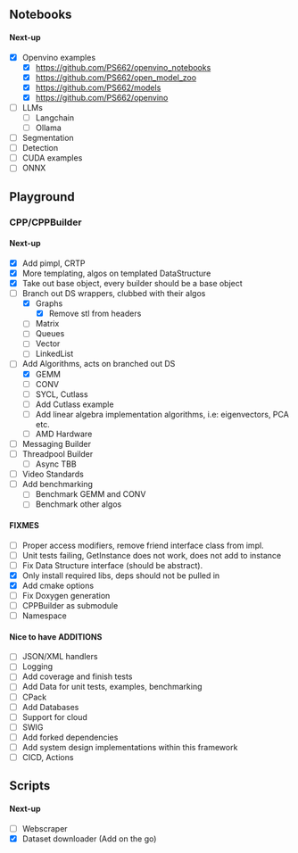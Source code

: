 ## Notebooks

#### Next-up
- [x] Openvino examples
    - [x] https://github.com/PS662/openvino_notebooks
    - [x] https://github.com/PS662/open_model_zoo
    - [x] https://github.com/PS662/models
    - [x] https://github.com/PS662/openvino
- [ ] LLMs
    - [ ] Langchain
    - [ ] Ollama
- [ ] Segmentation
- [ ] Detection
- [ ] CUDA examples
- [ ] ONNX

## Playground

### CPP/CPPBuilder

#### Next-up
- [x] Add pimpl, CRTP
- [x] More templating, algos on templated DataStructure
- [x] Take out base object, every builder should be a base object
- [ ] Branch out DS wrappers, clubbed with their algos 
    - [x] Graphs 
        - [x] Remove stl from headers
    - [ ] Matrix
    - [ ] Queues 
    - [ ] Vector
    - [ ] LinkedList
- [ ] Add Algorithms, acts on branched out DS
    - [x] GEMM
    - [ ] CONV
    - [ ] SYCL, Cutlass
    - [ ] Add Cutlass example
    - [ ] Add linear algebra implementation algorithms, i.e: eigenvectors, PCA etc.
    - [ ] AMD Hardware
- [ ] Messaging Builder
- [ ] Threadpool Builder
    - [ ] Async TBB
- [ ] Video Standards
- [ ] Add benchmarking
  - [ ] Benchmark GEMM and CONV
  - [ ] Benchmark other algos

#### FIXMES
- [ ] Proper access modifiers, remove friend interface class from impl.
- [ ] Unit tests failing, GetInstance does not work, does not add to instance
- [ ] Fix Data Structure interface (should be abstract).
- [x] Only install required libs, deps should not be pulled in
- [x] Add cmake options
- [ ] Fix Doxygen generation
- [ ] CPPBuilder as submodule
- [ ] Namespace

#### Nice to have ADDITIONS
- [ ] JSON/XML handlers
- [ ] Logging
- [ ] Add coverage and finish tests
- [ ] Add Data for unit tests, examples, benchmarking
- [ ] CPack
- [ ] Add Databases
- [ ] Support for cloud
- [ ] SWIG
- [ ] Add forked dependencies
- [ ] Add system design implementations within this framework
- [ ] CICD, Actions

## Scripts
#### Next-up
- [ ] Webscraper
- [x] Dataset downloader (Add on the go)